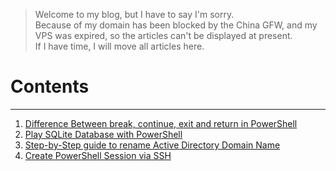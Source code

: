> Welcome to my blog, but I have to say I'm sorry.  
> Because of my domain has been blocked by the China GFW, and my VPS was expired, so the articles can't be displayed at present.  
> If I have time, I will move all articles here.

# Contents
---
1.  [Difference Between break, continue, exit and return in PowerShell](/Difference-Between-break-continue-exit-return-PowerShell)
2.  [Play SQLite Database with PowerShell](/play-sqlite-database-with-powershell)
3.  [Step-by-Step guide to rename Active Directory Domain Name](/ad/Step-by-Step%20guide%20to%20rename%20Active%20Directory%20Domain%20Name)
4. [Create PowerShell Session via SSH](/win/create-powershell-session-via-ssh)
